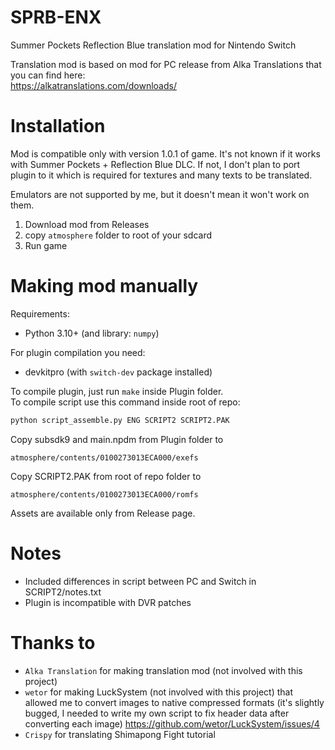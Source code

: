 # SPRB-ENX
Summer Pockets Reflection Blue translation mod for Nintendo Switch

Translation mod is based on mod for PC release from Alka Translations that you can find here:<br>
https://alkatranslations.com/downloads/

# Installation

Mod is compatible only with version 1.0.1 of game. It's not known if it works with Summer Pockets + Reflection Blue DLC. If not, I don't plan to port plugin to it which is required for textures and many texts to be translated.

Emulators are not supported by me, but it doesn't mean it won't work on them.

1. Download mod from Releases
2. copy `atmosphere` folder to root of your sdcard
3. Run game

# Making mod manually

Requirements:
- Python 3.10+ (and library: `numpy`)

For plugin compilation you need:
- devkitpro (with `switch-dev` package installed)

To compile plugin, just run `make` inside Plugin folder.<br>
To compile script use this command inside root of repo:
```cmd
python script_assemble.py ENG SCRIPT2 SCRIPT2.PAK
```

Copy subsdk9 and main.npdm from Plugin folder to
```
atmosphere/contents/0100273013ECA000/exefs
```
Copy SCRIPT2.PAK from root of repo folder to 
```
atmosphere/contents/0100273013ECA000/romfs
```

Assets are available only from Release page.

# Notes
- Included differences in script between PC and Switch in SCRIPT2/notes.txt
- Plugin is incompatible with DVR patches

# Thanks to
- `Alka Translation` for making translation mod (not involved with this project)
- `wetor` for making LuckSystem (not involved with this project) that allowed me to convert images to native compressed formats (it's slightly bugged, I needed to write my own script to fix header data after converting each image)
https://github.com/wetor/LuckSystem/issues/4
- `Crispy` for translating Shimapong Fight tutorial
